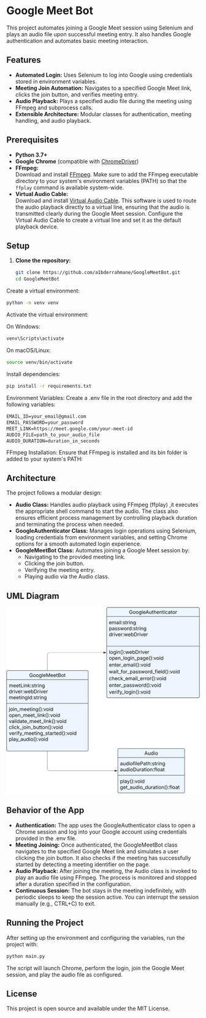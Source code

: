 # Google Meet Bot 

This project automates joining a Google Meet session using Selenium and plays an audio file upon successful meeting entry. It also handles Google authentication and automates basic meeting interaction.

## Features

- **Automated Login:** Uses Selenium to log into Google using credentials stored in environment variables.
- **Meeting Join Automation:** Navigates to a specified Google Meet link, clicks the join button, and verifies meeting entry.
- **Audio Playback:** Plays a specified audio file during the meeting using FFmpeg and subprocess calls.
- **Extensible Architecture:** Modular classes for authentication, meeting handling, and audio playback.

## Prerequisites

- **Python 3.7+**
- **Google Chrome** (compatible with [ChromeDriver](https://chromedriver.chromium.org/))
- **FFmpeg:**  
  Download and install [FFmpeg](https://ffmpeg.org/download.html). Make sure to add the FFmpeg executable directory to your system's environment variables (PATH) so that the `ffplay` command is available system-wide.
- **Virtual Audio Cable:**  
  Download and install [Virtual Audio Cable](https://vac.muzychenko.net/en/). This software is used to route the audio playback directly to a virtual line, ensuring that the audio is transmitted clearly during the Google Meet session. Configure the Virtual Audio Cable to create a virtual line and set it as the default playback device.
## Setup

1. **Clone the repository:**

   ```bash
   git clone https://github.com/a1bderrahmane/GoogleMeetBot.git
   cd GoogleMeetBot

Create a virtual environment:
```bash
python -m venv venv
```

Activate the virtual environment:

On Windows:
```bash
venv\Scripts\activate
```

On macOS/Linux:
```bash
source venv/bin/activate
```

Install dependencies:
```bash
pip install -r requirements.txt
```

Environment Variables: Create a .env file in the root directory and add the following variables:
```dotenv
EMAIL_ID=your_email@gmail.com
EMAIL_PASSWORD=your_password
MEET_LINK=https://meet.google.com/your-meet-id
AUDIO_FILE=path_to_your_audio_file
AUDIO_DURATION=duration_in_seconds
```

FFmpeg Installation: Ensure that FFmpeg is installed and its bin folder is added to your system's PATH:

## Architecture
The project follows a modular design:

- **Audio Class:** Handles audio playback using FFmpeg (ffplay) ,it executes the appropriate shell command to start the audio. The class also ensures efficient process management by controlling playback duration and terminating the process when needed.
- **GoogleAuthenticator Class:** Manages login operations using Selenium, loading credentials from environment variables, and setting Chrome options for a smooth automated login experience.
- **GoogleMeetBot Class:** Automates joining a Google Meet session by:
  - Navigating to the provided meeting link.
  - Clicking the join button.
  - Verifying the meeting entry.
  - Playing audio via the Audio class.

## UML Diagram
![UML Diagram](UML.svg)

## Behavior of the App

- **Authentication:** The app uses the GoogleAuthenticator class to open a Chrome session and log into your Google account using credentials provided in the .env file.
- **Meeting Joining:** Once authenticated, the GoogleMeetBot class navigates to the specified Google Meet link and simulates a user clicking the join button. It also checks if the meeting has successfully started by detecting a meeting identifier on the page.
- **Audio Playback:** After joining the meeting, the Audio class is invoked to play an audio file using FFmpeg. The process is monitored and stopped after a duration specified in the configuration.
- **Continuous Session:** The bot stays in the meeting indefinitely, with periodic sleeps to keep the session active. You can interrupt the session manually (e.g., CTRL+C) to exit.

## Running the Project
After setting up the environment and configuring the variables, run the project with:
```bash
python main.py
```
The script will launch Chrome, perform the login, join the Google Meet session, and play the audio file as configured.

## License
This project is open source and available under the MIT License.
